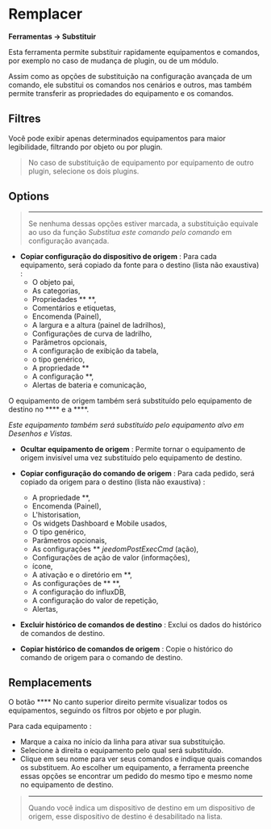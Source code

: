  # Remplacer
**Ferramentas → Substituir**

Esta ferramenta permite substituir rapidamente equipamentos e comandos, por exemplo no caso de mudança de plugin, ou de um módulo.

Assim como as opções de substituição na configuração avançada de um comando, ele substitui os comandos nos cenários e outros, mas também permite transferir as propriedades do equipamento e os comandos.

## Filtres

Você pode exibir apenas determinados equipamentos para maior legibilidade, filtrando por objeto ou por plugin.

> No caso de substituição de equipamento por equipamento de outro plugin, selecione os dois plugins.

## Options

> ****
>
> Se nenhuma dessas opções estiver marcada, a substituição equivale ao uso da função *Substitua este comando pelo comando* em configuração avançada.

- **Copiar configuração do dispositivo de origem** :
Para cada equipamento, será copiado da fonte para o destino (lista não exaustiva) :
	* O objeto pai,
	* As categorias,
	* Propriedades **  **,
	* Comentários e etiquetas,
	* Encomenda (Painel),
	* A largura e a altura (painel de ladrilhos),
	* Configurações de curva de ladrilho,
	* Parâmetros opcionais,
	* A configuração de exibição da tabela,
	* o tipo genérico,
	* A propriedade **
	* A configuração **,
	* Alertas de bateria e comunicação,

O equipamento de origem também será substituído pelo equipamento de destino no **** e a ****.


*Este equipamento também será substituído pelo equipamento alvo em Desenhos e Vistas.*

- **Ocultar equipamento de origem** : Permite tornar o equipamento de origem invisível uma vez substituído pelo equipamento de destino.

- **Copiar configuração do comando de origem** :
Para cada pedido, será copiado da origem para o destino (lista não exaustiva) :
	* A propriedade **,
	* Encomenda (Painel),
	* L'historisation,
	* Os widgets Dashboard e Mobile usados,
	* O tipo genérico,
	* Parâmetros opcionais,
	* As configurações **  *jeedomPostExecCmd* (ação),
	* Configurações de ação de valor (informações),
	* ícone,
	* A ativação e o diretório em **,
	* As configurações de **  **,
	* A configuração do influxDB,
	* A configuração do valor de repetição,
	* Alertas,

- **Excluir histórico de comandos de destino** : Exclui os dados do histórico de comandos de destino.

- **Copiar histórico de comandos de origem** : Copie o histórico do comando de origem para o comando de destino.



## Remplacements

O botão **** No canto superior direito permite visualizar todos os equipamentos, seguindo os filtros por objeto e por plugin.

Para cada equipamento :

- Marque a caixa no início da linha para ativar sua substituição.
- Selecione à direita o equipamento pelo qual será substituído.
- Clique em seu nome para ver seus comandos e indique quais comandos os substituem. Ao escolher um equipamento, a ferramenta preenche essas opções se encontrar um pedido do mesmo tipo e mesmo nome no equipamento de destino.


> ****
>
> Quando você indica um dispositivo de destino em um dispositivo de origem, esse dispositivo de destino é desabilitado na lista.
